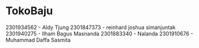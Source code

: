# TokoBaju
2301934562 - Aldy Tjung
2301847373 - reinhard joshua simanjuntak
2301940275 - Ilham Bagus Masnanda
2301883340 - Nalanda 
2301910676 - Muhammad Daffa Sasmita

